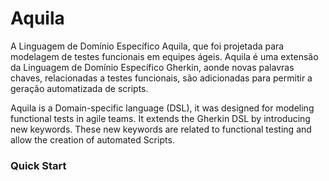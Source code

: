 # Aquila
A Linguagem de Domínio Específico Aquila, que foi projetada para modelagem de testes funcionais em equipes ágeis. Aquila é uma extensão da Linguagem de Domínio Específico Gherkin, aonde novas palavras chaves, relacionadas a testes funcionais, são adicionadas para permitir a geração automatizada de scripts. 

Aquila is a Domain-specific language (DSL), it was designed for modeling functional tests in agile teams. It extends the Gherkin DSL by introducing new keywords. These new keywords are related to functional testing and allow the creation of automated Scripts.

### Quick Start


